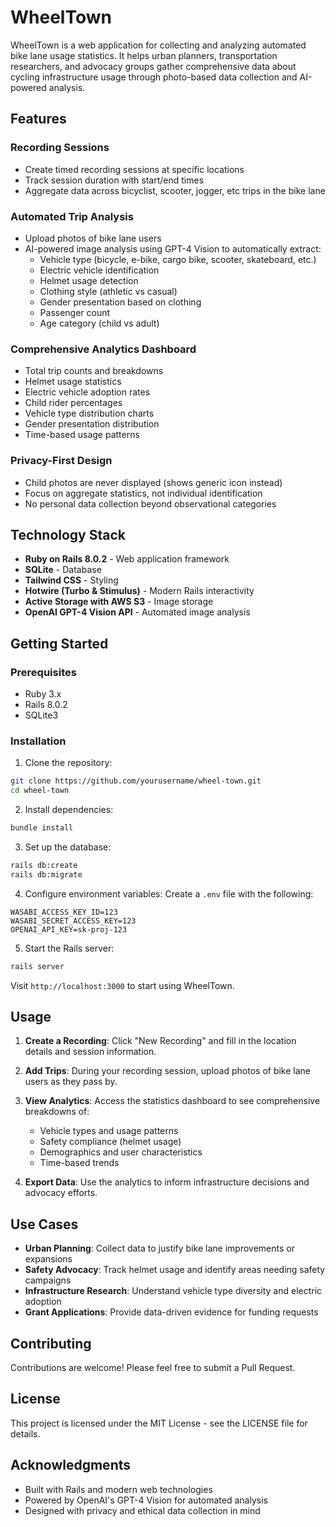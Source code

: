 # WheelTown

WheelTown is a web application for collecting and analyzing automated bike lane usage statistics. It helps urban planners, transportation researchers, and advocacy groups gather comprehensive data about cycling infrastructure usage through photo-based data collection and AI-powered analysis.

## Features

### Recording Sessions
- Create timed recording sessions at specific locations
- Track session duration with start/end times
- Aggregate data across bicyclist, scooter, jogger, etc trips in the bike lane

### Automated Trip Analysis
- Upload photos of bike lane users
- AI-powered image analysis using GPT-4 Vision to automatically extract:
  - Vehicle type (bicycle, e-bike, cargo bike, scooter, skateboard, etc.)
  - Electric vehicle identification
  - Helmet usage detection
  - Clothing style (athletic vs casual)
  - Gender presentation based on clothing
  - Passenger count
  - Age category (child vs adult)

### Comprehensive Analytics Dashboard
- Total trip counts and breakdowns
- Helmet usage statistics
- Electric vehicle adoption rates
- Child rider percentages
- Vehicle type distribution charts
- Gender presentation distribution
- Time-based usage patterns

### Privacy-First Design
- Child photos are never displayed (shows generic icon instead)
- Focus on aggregate statistics, not individual identification
- No personal data collection beyond observational categories

## Technology Stack

- **Ruby on Rails 8.0.2** - Web application framework
- **SQLite** - Database
- **Tailwind CSS** - Styling
- **Hotwire (Turbo & Stimulus)** - Modern Rails interactivity
- **Active Storage with AWS S3** - Image storage
- **OpenAI GPT-4 Vision API** - Automated image analysis

## Getting Started

### Prerequisites

- Ruby 3.x
- Rails 8.0.2
- SQLite3

### Installation

1. Clone the repository:
```bash
git clone https://github.com/yourusername/wheel-town.git
cd wheel-town
```

2. Install dependencies:
```bash
bundle install
```

3. Set up the database:
```bash
rails db:create
rails db:migrate
```

4. Configure environment variables:
Create a `.env` file with the following:
```
WASABI_ACCESS_KEY_ID=123
WASABI_SECRET_ACCESS_KEY=123
OPENAI_API_KEY=sk-proj-123
```

5. Start the Rails server:
```bash
rails server
```

Visit `http://localhost:3000` to start using WheelTown.

## Usage

1. **Create a Recording**: Click "New Recording" and fill in the location details and session information.

2. **Add Trips**: During your recording session, upload photos of bike lane users as they pass by.

3. **View Analytics**: Access the statistics dashboard to see comprehensive breakdowns of:
   - Vehicle types and usage patterns
   - Safety compliance (helmet usage)
   - Demographics and user characteristics
   - Time-based trends

4. **Export Data**: Use the analytics to inform infrastructure decisions and advocacy efforts.

## Use Cases

- **Urban Planning**: Collect data to justify bike lane improvements or expansions
- **Safety Advocacy**: Track helmet usage and identify areas needing safety campaigns
- **Infrastructure Research**: Understand vehicle type diversity and electric adoption
- **Grant Applications**: Provide data-driven evidence for funding requests

## Contributing

Contributions are welcome! Please feel free to submit a Pull Request.

## License

This project is licensed under the MIT License - see the LICENSE file for details.

## Acknowledgments

- Built with Rails and modern web technologies
- Powered by OpenAI's GPT-4 Vision for automated analysis
- Designed with privacy and ethical data collection in mind
